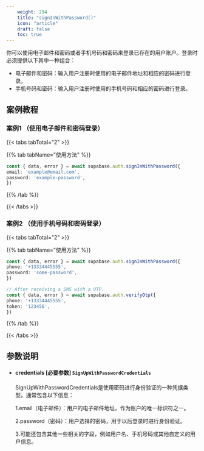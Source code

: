 ```yaml
---
    weight: 294
    title: "signInWithPassword()"
    icon: "article"
    draft: false
    toc: true
---
```


你可以使用电子邮件和密码或者手机号码和密码来登录已存在的用户账户。登录时必须提供以下其中一种组合：

* 电子邮件和密码：输入用户注册时使用的电子邮件地址和相应的密码进行登录。
* 手机号码和密码：输入用户注册时使用的手机号码和相应的密码进行登录。






## 案例教程

### 案例1 （使用电子邮件和密码登录）

{{< tabs tabTotal="2" >}}



{{% tab tabName="使用方法" %}}



  ```ts
const { data, error } = await supabase.auth.signInWithPassword({
  email: 'example@email.com',
  password: 'example-password',
})
  ```



{{% /tab %}}

{{< /tabs >}}


### 案例2 （使用手机号码和密码登录）

{{< tabs tabTotal="2" >}}



{{% tab tabName="使用方法" %}}



  ```ts
const { data, error } = await supabase.auth.signInWithPassword({
  phone: '+13334445555',
  password: 'some-password',
})

// After receiving a SMS with a OTP.
const { data, error } = await supabase.auth.verifyOtp({
  phone: '+13334445555',
  token: '123456',
})
  ```



{{% /tab %}}

{{< /tabs >}}





## 参数说明


<ul className="method-list-group">
  
<li className="method-list-item">
  <h4 className="method-list-item-label">
    <span className="method-list-item-label-name">
      credentials
    </span>
    <span className="method-list-item-label-badge required">
      [必要参数]
    </span>
    <span className="method-list-item-validation">
      <code>SignUpWithPasswordCredentials</code> 
    </span>
  </h4>
  <div class="method-list-item-description">

SignUpWithPasswordCredentials是使用密码进行身份验证的一种凭据类型。通常包含以下信息：

1.email（电子邮件）：用户的电子邮件地址，作为账户的唯一标识符之一。

2.password（密码）：用户选择的密码，用于以后登录时进行身份验证。

3.可能还包含其他一些相关的字段，例如用户名、手机号码或其他自定义的用户信息。

  </div>
  

</li>

</ul>
